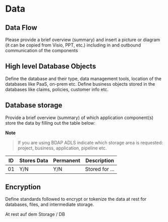 # Data

## Data Flow

Please provide a brief overview (summary) and insert a picture or diagram (it can be copied from Visio, PPT, etc.) including in and outbound communication of the components

## High level Database Objects

Define the database and their type, data management tools, location of the databases like PaaS, on-prem etc. Define business objects stored in the databases like claims, policies, customer info etc.

## Database storage

Provide a brief overview (summary) of which application component(s) store the data by filling out the table below:

**Note**

> If you are using BDAP ADLS indicate which storage area is requested: project, business, application, pipeline etc.

| ID | Stores Data | Permanent | Description    |
|----|-------------|-----------|----------------|
| 01 | Y/N         | Y/N       | Stored for ... |

## Encryption

Define standards followed to encrypt or tokenize the data at rest for databases, files, and intermediate storage.

At rest auf dem Storage / DB